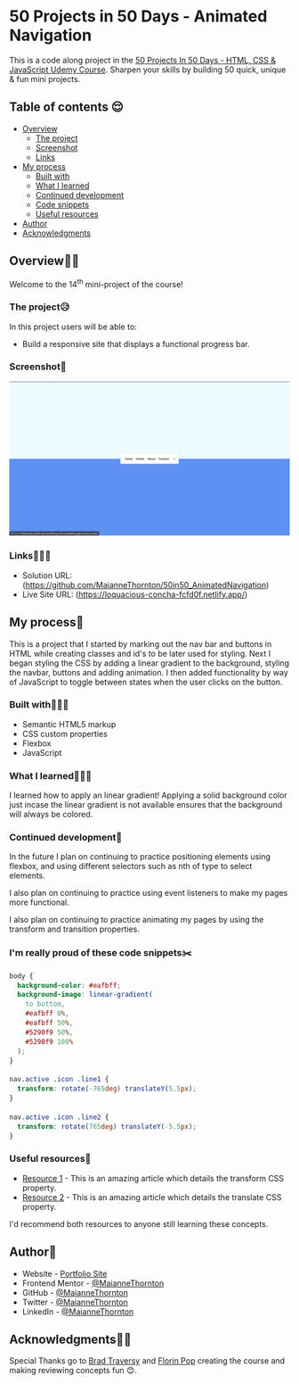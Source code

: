 # 50 Projects in 50 Days - Animated Navigation

This is a code along project in the [50 Projects In 50 Days - HTML, CSS & JavaScript Udemy Course](https://www.udemy.com/course/50-projects-50-days/). Sharpen your skills by building 50 quick, unique & fun mini projects.

## Table of contents 😌

- [Overview](#overview)
  - [The project](#the-project)
  - [Screenshot](#screenshot)
  - [Links](#links)
- [My process](#my-process)
  - [Built with](#built-with)
  - [What I learned](#what-i-learned)
  - [Continued development](#continued-development)
  - [Code snippets](#im-really-proud-of-these-code-snippets%EF%B8%8F)
  - [Useful resources](#useful-resources)
- [Author](#author)
- [Acknowledgments](#acknowledgments)

## Overview👋🏾

Welcome to the 14<sup>th</sup> mini-project of the course!

### The project😥

In this project users will be able to:

- Build a responsive site that displays a functional progress bar.

### Screenshot🌇

![](./screenshot.png)

### Links👩🏾‍💻

- Solution URL: (https://github.com/MaianneThornton/50in50_AnimatedNavigation)
- Live Site URL: (https://loquacious-concha-fcfd0f.netlify.app/)

## My process💭

This is a project that I started by marking out the nav bar and buttons in HTML while creating classes and id's to be later used for styling. Next I began styling the CSS by adding a linear gradient to the background, styling the navbar, buttons and adding animation. I then added functionality by way of JavaScript to toggle between states when the user clicks on the button.

### Built with👷🏾‍♀️

- Semantic HTML5 markup
- CSS custom properties
- Flexbox
- JavaScript

### What I learned👩🏾‍🏫

I learned how to apply an linear gradient! Applying a solid background color just incase the linear gradient is not available ensures that the background will always be colored.

### Continued development🔮

In the future I plan on continuing to practice positioning elements using flexbox, and using different selectors such as nth of type to select elements.

I also plan on continuing to practice using event listeners to make my pages more functional.

I also plan on continuing to practice animating my pages by using the transform and transition properties. 

### I'm really proud of these code snippets✂️

```css
body {
  background-color: #eafbff;
  background-image: linear-gradient(
    to bottom,
    #eafbff 0%,
    #eafbff 50%,
    #5290f9 50%,
    #5290f9 100%
  );
}

nav.active .icon .line1 {
  transform: rotate(-765deg) translateY(5.5px);
}

nav.active .icon .line2 {
  transform: rotate(765deg) translateY(-5.5px);
}
```

### Useful resources📖

- [Resource 1](https://developer.mozilla.org/en-US/docs/Web/CSS/transform) - This is an amazing article which details the transform CSS property. 
- [Resource 2](https://developer.mozilla.org/en-US/docs/Web/CSS/translate) - This is an amazing article which details the translate CSS property. 

I'd recommend both resources to anyone still learning these concepts.

## Author🔎

- Website - [Portfolio Site](https://www.maiannethornton.com/Portfolio/index.html)
- Frontend Mentor - [@MaianneThornton](https://www.frontendmentor.io/profile/MaianneThornton)
- GitHub - [@MaianneThornton](GitHub.com/MaianneThornton)
- Twitter - [@MaianneThornton](https://twitter.com/MaianneThornton)
- LinkedIn - [@MaianneThornton](https://www.linkedin.com/in/maiannethornton/)

## Acknowledgments🙏🏾

Special Thanks go to [Brad Traversy](http://www.traversymedia.com/) and [Florin Pop](http://www.florin-pop.com/) creating the course and making reviewing concepts fun 😊.
